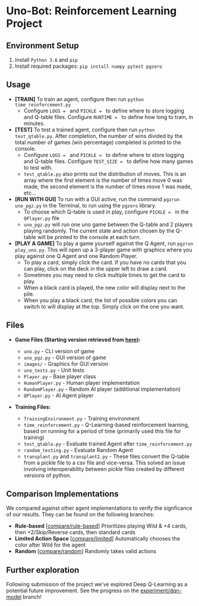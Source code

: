 # Uno-Bot: Reinforcement Learning Project

## Environment Setup
1. Install `Python 3.6` and `pip`
2. Install required packages: `pip install numpy pytest pgzero`

## Usage
- **[TRAIN]** To train an agent, configure then run `python time_reinforcement.py`
	- Configure `LOGS = ` and `PICKLE = ` to define where to store logging and Q-table files. Configure `RUNTIME = ` to define how long to train, in minutes. 
- **[TEST]** To test a trained agent, configure then run `python test_qtable.py`. After completion, the number of wins divided by the total number of games (win percentage) completed is printed to the console.
	- Configure `LOGS = ` and `PICKLE = ` to define where to store logging and Q-table files. Configure `TEST_SIZE = ` to define how many games to test with.
	- `test_qtable.py` also prints out the distribution of moves. This is an array where the first element is the number of times move 0 was made, the second element is the number of times move 1 was made, etc...
- **[RUN WITH GUI]** To run with a GUI active, run the command `pgzrun uno_pgz.py` in the Terminal, to run using the `pgzero` library.
	- To choose which Q-table is used in play, configure `PICKLE = ` in the `QPlayer.py` file
	- `uno_pgz.py` will run one uno game between the Q-table and 2 players playing randomly. The current state and action chosen by the Q-table will be printed to the console at each turn.
- **[PLAY A GAME]** To play a game yourself against the Q Agent, run `pgzrun play_uno.py`. This will open up a 3-player game with graphics where you play against one Q Agent and one Random Player.
	- To play a card, simply click the card. If you have no cards that you can play, click on the deck in the upper left to draw a card.
	- Sometimes you may need to click multiple times to get the card to play.
	- When a black card is played, the new color will display next to the pile.
	- When you play a black card, the list of possible colors you can switch to will display at the top. Simply click on the one you want.

## Files
- **Game Files (Starting version retrieved from [here](https://github.com/bennuttall/uno)):**
	- `uno.py` - CLI version of game
	- `uno_pgz.py` - GUI version of game
	- `images/` - Graphics for GUI version
	- `uno_tests.py` - Unit tests
	- `Player.py` - Base player class
	- `HumanPlayer.py` - Human player implementation
	- `RandomPlayer.py` - Random AI player (additional implementation)
	- `QPlayer.py` - AI Agent player

- **Training Files:**
	- `TrainingEnvironment.py` - Training environment
	- `time_reinforcement.py` - Q-Learning-based reinforcement learning, based on running for a period of time (primarily used this file for training)
	- `test_qtable.py` - Evaluate trained Agent after `time_reinforcement.py`
	- `random_testing.py` - Evaluate Random Agent
	- `transplant.py` and `transplant2.py` - These files convert the Q-table from a pickle file to a csv file and vice-versa. This solved an issue involving interoperability between pickle files created by different versions of python.

## Comparison Implementations
We compared against other agent implementations to verify the signficance of our results. They can be found on the following branches:
- **Rule-based** [[compare/rule-based](https://github.com/fraander/cs5100project/tree/compare/rule-based)] Prioritizes playing Wild & +4 cards, then +2/Skip/Reverse cards, then standard cards
- **Limited Action Space** [[compare/limited](https://github.com/fraander/cs5100project/tree/compare/limited)] Automatically chooses the color after Wild for the agent
- **Random** [[compare/random](https://github.com/fraander/cs5100project/tree/compare/random)] Randomly takes valid actions

## Further exploration
Following submission of the project we've explored Deep Q-Learning as a potential future improvement. See the progress on the [experiment/dqn-model](https://github.com/fraander/cs5100project/tree/experiment/dqn-model) branch!
